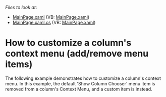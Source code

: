 <!-- default file list -->
*Files to look at*:

* [MainPage.xaml](./CS/ColumnMenuCustomization/MainPage.xaml) (VB: [MainPage.xaml](./VB/ColumnMenuCustomization/MainPage.xaml))
* [MainPage.xaml.cs](./CS/ColumnMenuCustomization/MainPage.xaml.cs) (VB: [MainPage.xaml](./VB/ColumnMenuCustomization/MainPage.xaml))
<!-- default file list end -->
# How to customize a column's context menu (add/remove menu items)


<p>The following example demonstrates how to customize a column's context menu. In this example, the default 'Show Column Chooser' menu item is removed from a column's Context Menu, and a custom item is instead.<br />
</p>

<br/>


